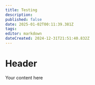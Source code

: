```yaml
---
title: Testing
description: 
published: false
date: 2025-01-02T00:11:39.381Z
tags: 
editor: markdown
dateCreated: 2024-12-31T21:51:40.832Z
---
```


# Header
Your content here